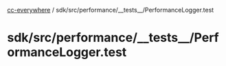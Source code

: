 [cc-everywhere](../../../../../index.md) / sdk/src/performance/\_\_tests\_\_/PerformanceLogger.test

# sdk/src/performance/\_\_tests\_\_/PerformanceLogger.test
